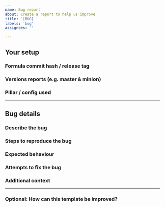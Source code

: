 ```yaml
---
name: Bug report
about: Create a report to help us improve
title: '[BUG] '
labels: 'bug'
assignees: ''

---
```


<!--
Notes:
1. Only post _bug reports_ here.
2. Use the appropriate template for _feature requests_.
3. Please direct questions to the [`#formulas` channel on Slack](https://saltstackcommunity.slack.com/messages/C7LG8SV54/), which is bridged to `#saltstack-formulas` on Freenode.
-->

## Your setup
### Formula commit hash / release tag
<!-- Please specify the formula's commit hash and/or release tag that you are using. -->



### Versions reports (e.g. master & minion)
<!-- Provided by running `salt --versions-report`. Please also mention any differences in master/minion versions. -->



### Pillar / config used
<!-- Provide links to the SLS files and/or relevant configs (be sure to remove sensitive info). -->



---

## Bug details
### Describe the bug
<!-- A clear and concise description of what the bug is. -->



### Steps to reproduce the bug
<!-- Include debug logs if possible and relevant, e.g. using `salt-minion -l debug`. -->
<!-- Alternatively, linking to Kitchen debug logs is useful, e.g. via. Travis CI. -->
<!-- Most useful is providing a failing InSpec test, which can be used to verify any proposed fix. -->



### Expected behaviour
<!-- A clear and concise description of what you expected to happen. -->



### Attempts to fix the bug
<!-- Please mention any attempts you have made to fix the bug and what the results were. -->



### Additional context
<!-- Add any other context about the problem here. -->



---

### Optional: How can this template be improved?
<!-- Feel free to suggest how this template can be improved. -->

